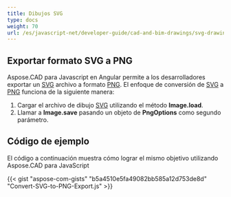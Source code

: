 ```yaml
---
title: Dibujos SVG
type: docs
weight: 70
url: /es/javascript-net/developer-guide/cad-and-bim-drawings/svg-drawings/
---
```


## **Exportar formato SVG a PNG**

Aspose.CAD para Javascript en Angular permite a los desarrolladores exportar un [SVG](https://docs.fileformat.com/page-description-language/svg/) archivo a formato [PNG](https://docs.fileformat.com/image/png/).
El enfoque de conversión de [SVG](https://docs.fileformat.com/page-description-language/svg/) a [PNG](https://docs.fileformat.com/image/png/) funciona de la siguiente manera:

1. Cargar el archivo de dibujo [SVG](https://docs.fileformat.com/page-description-language/svg/) utilizando el método **Image.load**.
1. Llamar a **Image.save** pasando un objeto de **PngOptions** como segundo parámetro.

## Código de ejemplo

El código a continuación muestra cómo lograr el mismo objetivo utilizando Aspose.CAD para JavaScript

{{< gist "aspose-com-gists" "b5a4510e5fa49082bb585a12d753de8d" "Convert-SVG-to-PNG-Export.js" >}}

